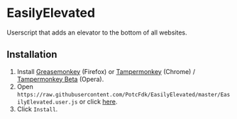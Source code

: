 # EasilyElevated
Userscript that adds an elevator to the bottom of all websites.

## Installation
1. Install [Greasemonkey](https://addons.mozilla.org/en-us/firefox/addon/greasemonkey/) (Firefox) or [Tampermonkey](https://chrome.google.com/webstore/detail/tampermonkey/dhdgffkkebhmkfjojejmpbldmpobfkfo) (Chrome) / [Tampermonkey Beta](https://addons.opera.com/en/extensions/details/tampermonkey-beta/) (Opera).
2. Open `https://raw.githubusercontent.com/PotcFdk/EasilyElevated/master/EasilyElevated.user.js` or click [here](https://raw.githubusercontent.com/PotcFdk/EasilyElevated/master/EasilyElevated.user.js).
3. Click `Install`.